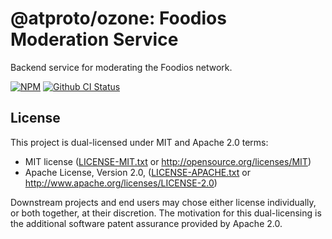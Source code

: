 # @atproto/ozone: Foodios Moderation Service

Backend service for moderating the Foodios network.

[![NPM](https://img.shields.io/npm/v/@atproto/ozone)](https://www.npmjs.com/package/@atproto/ozone)
[![Github CI Status](https://github.com/bluesky-social/atproto/actions/workflows/repo.yaml/badge.svg)](https://github.com/bluesky-social/atproto/actions/workflows/repo.yaml)

## License

This project is dual-licensed under MIT and Apache 2.0 terms:

- MIT license ([LICENSE-MIT.txt](https://github.com/bluesky-social/atproto/blob/main/LICENSE-MIT.txt) or http://opensource.org/licenses/MIT)
- Apache License, Version 2.0, ([LICENSE-APACHE.txt](https://github.com/bluesky-social/atproto/blob/main/LICENSE-APACHE.txt) or http://www.apache.org/licenses/LICENSE-2.0)

Downstream projects and end users may chose either license individually, or both together, at their discretion. The motivation for this dual-licensing is the additional software patent assurance provided by Apache 2.0.
